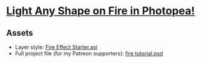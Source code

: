 # [Light Any Shape on Fire in Photopea!](https://youtu.be/cmaRw3OgM_Y)

## Assets

- Layer style: [Fire Effect Starter.asl](./Fire%20Effect%20Starter.asl)
- Full project file (for my Patreon supporters): [fire tutorial.psd](https://www.patreon.com/posts/custom-fire-file-134227834)